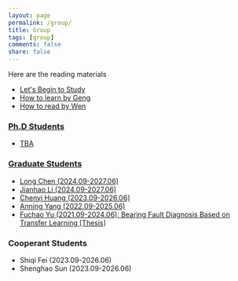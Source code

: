 ```yaml
---
layout: page
permalink: /group/
title: Group
tags: [group]
comments: false
share: false
---
```


Here are the reading materials
* <a href="../group/begin.pdf" target="_blank" style="text-decoration:underline;"> Let's Begin to Study
* <a href="../group/geng.pdf" target="_blank" style="text-decoration:underline;"> How to learn by Geng
* <a href="../group/wen.pdf" target="_blank" style="text-decoration:underline;"> How to read by Wen

  
### Ph.D Students
* TBA
        
### Graduate Students
* Long Chen (2024.09-2027.06)  <br>
* Jianhao Li (2024.09-2027.06) <br>
* Chenyi Huang (2023.09-2026.06) <br>
* Anning Yang (2022.09-2025.06) <br>
* Fuchao Yu (2021.09-2024.06): Bearing Fault Diagnosis Based on Transfer Learning <a href="../group/2024-于福超.pdf" class="textlink" target="_blank">[Thesis]</a>  <br>


### Cooperant Students
* Shiqi Fei (2023.09-2026.06) <br>
* Shenghao Sun (2023.09-2026.06) <br>


